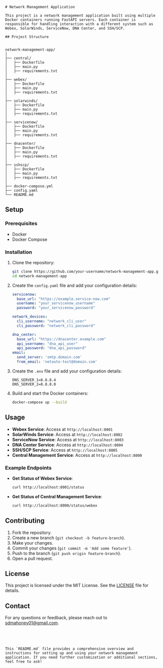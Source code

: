

```
# Network Management Application

This project is a network management application built using multiple Docker containers running FastAPI servers. Each container is responsible for handling interaction with a different system such as Webex, SolarWinds, ServiceNow, DNA Center, and SSH/SCP.

## Project Structure


network-management-app/
│
├── central/
│   ├── Dockerfile
│   ├── main.py
│   ├── requirements.txt
│
├── webex/
│   ├── Dockerfile
│   ├── main.py
│   ├── requirements.txt
│
├── solarwinds/
│   ├── Dockerfile
│   ├── main.py
│   ├── requirements.txt
│
├── servicenow/
│   ├── Dockerfile
│   ├── main.py
│   ├── requirements.txt
│
├── dnacenter/
│   ├── Dockerfile
│   ├── main.py
│   ├── requirements.txt
│
├── sshscp/
│   ├── Dockerfile
│   ├── main.py
│   ├── requirements.txt
│
├── docker-compose.yml
├── config.yaml
└── README.md
```

## Setup

### Prerequisites

- Docker
- Docker Compose

### Installation

1. Clone the repository:
   ```bash
   git clone https://github.com/your-username/network-management-app.git
   cd network-management-app
   ```

2. Create the `config.yaml` file and add your configuration details:
   ```yaml
   servicenow:
     base_url: "https://example.service-now.com"
     username: "your_servicenow_username"
     password: "your_servicenow_password"

   network_devices:
     cli_username: "network_cli_user"
     cli_password: "network_cli_password"

   dna_center:
     base_url: "https://dnacenter.example.com"
     api_username: "dna_api_user"
     api_password: "dna_api_password"
   email:
     send_server: 'smtp.domain.com'
     from_email: 'netauto-test@domain.com'
   ```
2. Create the `.env` file and add your configuration details:
   ```
   DNS_SERVER_1=8.8.8.4
   DNS_SERVER_2=8.8.8.8
   ```

4. Build and start the Docker containers:
   ```bash
   docker-compose up --build
   ```

## Usage

- **Webex Service**: Access at `http://localhost:8001`
- **SolarWinds Service**: Access at `http://localhost:8002`
- **ServiceNow Service**: Access at `http://localhost:8003`
- **DNA Center Service**: Access at `http://localhost:8004`
- **SSH/SCP Service**: Access at `http://localhost:8005`
- **Central Management Service**: Access at `http://localhost:8000`

### Example Endpoints

- **Get Status of Webex Service**:
  ```bash
  curl http://localhost:8001/status
  ```

- **Get Status of Central Management Service**:
  ```bash
  curl http://localhost:8000/status/webex
  ```

## Contributing

1. Fork the repository.
2. Create a new branch (`git checkout -b feature-branch`).
3. Make your changes.
4. Commit your changes (`git commit -m 'Add some feature'`).
5. Push to the branch (`git push origin feature-branch`).
6. Open a pull request.

## License

This project is licensed under the MIT License. See the [LICENSE](LICENSE) file for details.

## Contact

For any questions or feedback, please reach out to [sdmahoney01@gmail.com](mailto:sdmahoney01@gmail.com).
```




This `README.md` file provides a comprehensive overview and instructions for setting up and using your network management application. If you need further customization or additional sections, feel free to ask!


